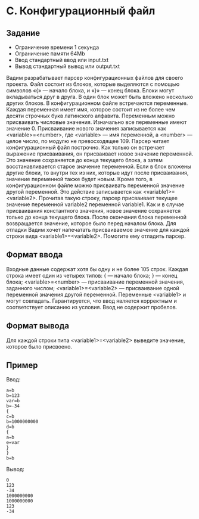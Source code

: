 # C. Конфигурационный файл

## Задание

- Ограничение времени 1 секунда
- Ограничение памяти 64Mb
- Ввод стандартный ввод или input.txt
- Вывод стандартный вывод или output.txt

Вадим разрабатывает парсер конфигурационных файлов для своего проекта. Файл состоит из блоков, которые выделяются с помощью символов «{» — начало блока, и «}» — конец блока. Блоки могут вкладываться друг в друга. В один блок может быть вложено несколько других блоков.
В конфигурационном файле встречаются переменные. Каждая переменная имеет имя, которое состоит из не более чем десяти строчных букв латинского алфавита. Переменным можно присваивать числовые значения. Изначально все переменные имеют значение 0.
Присваивание нового значения записывается как \<variable>=\<number>, где \<variable> — имя переменной, а \<number> — целое число, по модулю не превосходящее 109. Парсер читает конфигурационный файл построчно. Как только он встречает выражение присваивания, он присваивает новое значение переменной. Это значение сохраняется до конца текущего блока, а затем восстанавливается старое значение переменной. Если в блок вложены другие блоки, то внутри тех из них, которые идут после присваивания, значение переменной также будет новым.
Кроме того, в конфигурационном файле можно присваивать переменной значение другой переменной. Это действие записывается как \<variable1>=\<variable2>. Прочитав такую строку, парсер присваивает текущее значение переменной variable2 переменной variable1. Как и в случае присваивания константного значения, новое значение сохраняется только до конца текущего блока. После окончания блока переменной возвращается значение, которое было перед началом блока.
Для отладки Вадим хочет напечатать присваиваемое значение для каждой строки вида \<variable1>=\<variable2>. Помогите ему отладить парсер.

## Формат ввода

Входные данные содержат хотя бы одну и не более 105 строк. Каждая строка имеет один из четырех типов:
{ — начало блока;
} — конец блока;
\<variable>=\<number> — присваивание переменной значения, заданного числом;
\<variable1>=\<variable2> — присваивание одной переменной значения другой переменной. Переменные \<variable1> и <variable2> могут совпадать.
Гарантируется, что ввод является корректным и соответствует описанию из условия. Ввод не содержит пробелов.

## Формат вывода

Для каждой строки типа \<variable1>=\<variable2> выведите значение, которое было присвоено.

## Пример

Ввод:
```
a=b
b=123
var=b
b=-34
{
c=b
b=1000000000
d=b
{
a=b
e=var
}
}
b=b
```
Вывод:
```
0
123
-34
1000000000
1000000000
123
-34
```
